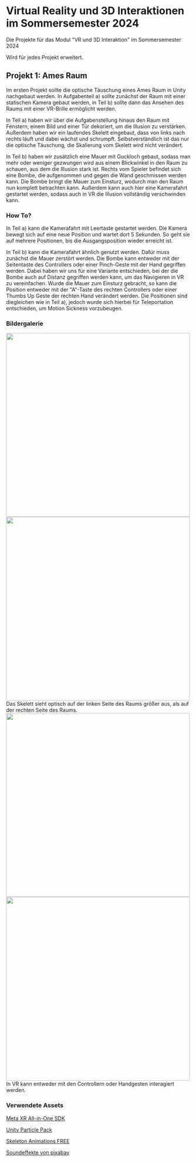 # Virtual Reality und 3D Interaktionen im Sommersemester 2024
Die Projekte für das Modul "VR und 3D Interaktion" im Sommersemester 2024

Wird für jedes Projekt erweitert.

## Projekt 1: Ames Raum
Im ersten Projekt sollte die optische Täuschung eines Ames Raum in Unity nachgebaut werden. In Aufgabenteil a) sollte zunächst der Raum mit einer statischen Kamera gebaut werden, in Teil b) sollte dann das Ansehen des Raums mit einer VR-Brille ermöglicht werden.

In Teil a) haben wir über die Aufgabenstellung hinaus den Raum mit Fenstern, einem Bild und einer Tür dekoriert, um die Illusion zu verstärken. Außerdem haben wir ein laufendes Skelett eingebaut, dass von links nach rechts läuft und dabei wächst und schrumpft. Selbstverständlich ist das nur die optische Täuschung, die Skalierung vom Skelett wird nicht verändert.

In Teil b) haben wir zusätzlich eine Mauer mit Guckloch gebaut, sodass man mehr oder weniger gezwungen wird aus einem Blickwinkel in den Raum zu schauen, aus dem die Illusion stark ist. Rechts vom Spieler befindet sich eine Bombe, die aufgenommen und gegen die Wand geschmissen werden kann. Die Bombe bringt die Mauer zum Einsturz, wodurch man den Raum nun komplett betrachten kann. Außerdem kann auch hier eine Kamerafahrt gestartet werden, sodass auch in VR die Illusion vollständig verschwinden kann.


### How To?
In Teil a) kann die Kamerafahrt mit Leertaste gestartet werden. Die Kamera bewegt sich auf eine neue Position und wartet dort 5 Sekunden. So geht sie auf mehrere Positionen, bis die Ausgangsposition wieder erreicht ist.

In Teil b) kann die Kamerafahrt ähnlich genutzt werden. Dafür muss zunächst die Mauer zerstört werden. Die Bombe kann entweder mit der Seitentaste des Controllers oder einer Pinch-Geste mit der Hand gegriffen werden. Dabei haben wir uns für eine Variante entschieden, bei der die Bombe auch auf Distanz gegriffen werden kann, um das Navigieren in VR zu vereinfachen. Wurde die Mauer zum Einsturz gebracht, so kann die Position entweder mit der "A"-Taste des rechten Controllers oder einer Thumbs Up Geste der rechten Hand verändert werden. Die Positionen sind diegleichen wie in Teil a), jedoch wurde sich hierbei für Teleportation entschieden, um Motion Sickness vorzubeugen.

### Bildergalerie

<img src="https://github.com/RothRobe/VR-SS24/assets/82387986/dc15cd65-0caf-4d4f-9308-38f6775a85ed" width="500">
<img src="https://github.com/RothRobe/VR-SS24/assets/82387986/d7c9aaeb-0ff2-400c-8a90-38ef4318fa34" width="500">
Das Skelett sieht optisch auf der linken Seite des Raums größer aus, als auf der rechten Seite des Raums.

<img src="https://github.com/RothRobe/VR-SS24/assets/82387986/ee203950-678c-44b7-b6c6-49ab38e73392" width="500">
<img src="https://github.com/RothRobe/VR-SS24/assets/82387986/d2d8441c-8875-47ad-aa92-d36de6c58ed1" width="500">
In VR kann entweder mit den Controllern oder Handgesten interagiert werden.


### Verwendete Assets
[Meta XR All-in-One SDK](https://assetstore.unity.com/packages/tools/integration/meta-xr-all-in-one-sdk-269657)

[Unity Particle Pack](https://assetstore.unity.com/packages/vfx/particles/particle-pack-127325)

[Skeleton Animations FREE](https://assetstore.unity.com/packages/3d/skeleton-animations-free-217504)

[Soundeffekte von pixabay](https://pixabay.com/)
